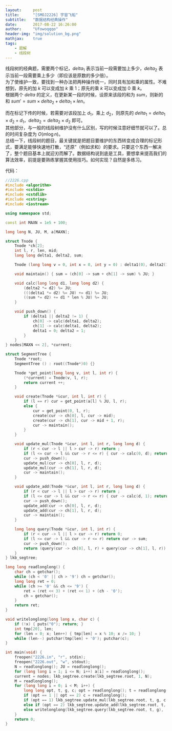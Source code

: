 ```yaml
---
layout:     post
title:      "[SMOJ2226] 宇宙飞船"
subtitle:   "数据结构经典操作"
date:       2017-08-22 16:26:00
author:     "Ufowoqqqo"
header-img: "img/solution_bg.png"
mathjax:    true
tags:
    - 题解
    - 线段树
---
```



线段树的经典题，需要两个标记，$delta_1$ 表示当前一段需要加上多少，$delta_2$ 表示当前一段需要乘上多少（即应该是原数的多少倍）。  
为了使维护一致，要找到一种办法把两种操作统一，同时具有加和乘的属性。不难想到，原先的加 $k$ 可以变成加 $k$ 乘 1；原先的乘 $k$ 可以变成加 0 乘 $k$。  
根据两个 $delta$ 的定义，在更新某一段的时候，设原来该段的和为 $sum$，则新的和 $sum'=sum\times delta_2+delta_1\times len$。  

而在标记下传的时候，若需要对该段加上 $d_1$，乘上 $d_2$，则原先的 $delta_1 = delta_1 \times d_2 + d_1$，$delta_2 = delta_2\times d_2$ 即可。  
其他部分，与一般的线段树维护没有什么区别，写的时候注意好细节就可以了。总的时间复杂度为 $O(m\log n)$。  
总结一下，线段树的题目，最关键就是把题目要维护的东西转变成合理的标记形式，要满足能够快速地打散，“还原”（例如求和）的要求。只要这个东西一解决了，整个题目基本上就迎刃而解了。数据结构说到底是工具，要想拿来提高我们的算法效率，前提是要熟练掌握其使用技巧。如何实现？自然是多练习。  

代码：
```cpp
//2226.cpp
#include <algorithm>
#include <cstdio>
#include <cstdlib>
#include <cstring>
#include <iostream>

using namespace std;

const int MAXN = 1e5 + 100;

long long N, JU, M, a[MAXN];

struct Tnode {
	Tnode *ch[2];
	int l, r, len, mid;
	long long delta1, delta2, sum;

	Tnode (long long v = 0, int x = 0, int y = 0) : delta1(0), delta2(1), sum(v), l(x), r(y), len(y - x + 1), mid(x + y >> 1) { ch[0] = ch[1] = (Tnode*)0; }

	void maintain() { sum = (ch[0] -> sum + ch[1] -> sum) % JU; }

	void calc(long long d1, long long d2) {
		(delta2 *= d2) %= JU;
		(((delta1 *= d2) %= JU) += d1) %= JU;
		((sum *= d2) += d1 * len % JU) %= JU;
	}

	void push_down() {
		if (delta1 || delta2 != 1) {
			ch[0] -> calc(delta1, delta2);
			ch[1] -> calc(delta1, delta2);
			delta1 = 0; delta2 = 1;
		}
	}
} nodes[MAXN << 2], *current;

struct SegmentTree {
	Tnode *root;
	SegmentTree () : root((Tnode*)0) {}

	Tnode *get_point(long long v, int l, int r) {
		(*current) = Tnode(v, l, r);
		return current ++;
	}

	void create(Tnode *&cur, int l, int r) {
		if (l == r) cur = get_point(a[l] % JU, l, r);
		else {
			cur = get_point(0, l, r);
			create(cur -> ch[0], l, cur -> mid);
			create(cur -> ch[1], cur -> mid + 1, r);
			cur -> maintain();
		}
	}

	void update_mul(Tnode *&cur, int l, int r, long long d) {
		if (r < cur -> l || l > cur -> r) return ;
		if (l <= cur -> l && cur -> r <= r) { cur -> calc(0, d); return ; }
		cur -> push_down();
		update_mul(cur -> ch[0], l, r, d);
		update_mul(cur -> ch[1], l, r, d);
		cur -> maintain();
	}

	void update_add(Tnode *&cur, int l, int r, long long d) {
		if (r < cur -> l || l > cur -> r) return ;
		if (l <= cur -> l && cur -> r <= r) { cur -> calc(d, 1); return ; }
		cur -> push_down();
		update_add(cur -> ch[0], l, r, d);
		update_add(cur -> ch[1], l, r, d);
		cur -> maintain();
	}

	long long query(Tnode *&cur, int l, int r) {
		if (r < cur -> l || l > cur -> r) return 0;
		if (l <= cur -> l && cur -> r <= r) return cur -> sum;
		cur -> push_down();
		return (query(cur -> ch[0], l, r) + query(cur -> ch[1], l, r)) % JU;
	}
} lkb_segtree;

long long readlonglong() {
	char ch = getchar();
	while (ch < '0' || ch > '9') ch = getchar();
	long long ret = 0;
	while (ch >= '0' && ch <= '9') {
		ret = (ret << 3) + (ret << 1) + (ch - '0');
		ch = getchar();
	}
	return ret;
}

void writelonglong(long long x, char c) {
	if (!x) { puts("0"); return; }
	int tmp[20], len;
	for (len = 0; x; len++) { tmp[len] = x % 10; x /= 10; }
	while (len--) putchar(tmp[len] + '0'); putchar(c);
}

int main(void) {
	freopen("2226.in", "r", stdin);
	freopen("2226.out", "w", stdout);
	N = readlonglong(); JU = readlonglong();
	for (long long i = 1; i <= N; i++) a[i] = readlonglong();
	current = nodes; lkb_segtree.create(lkb_segtree.root, 1, N);
	M = readlonglong();
	for (long long i = 0; i < M; i++) {
		long long opt, t, g, c; opt = readlonglong(); t = readlonglong(); g = readlonglong();
		if (opt == 1 || opt == 2) c = readlonglong();
		if (opt == 1) lkb_segtree.update_mul(lkb_segtree.root, t, g, c % JU);
		else if (opt == 2) lkb_segtree.update_add(lkb_segtree.root, t, g, c % JU);
		else writelonglong(lkb_segtree.query(lkb_segtree.root, t, g), '\n');
	}
	return 0;
}
```
